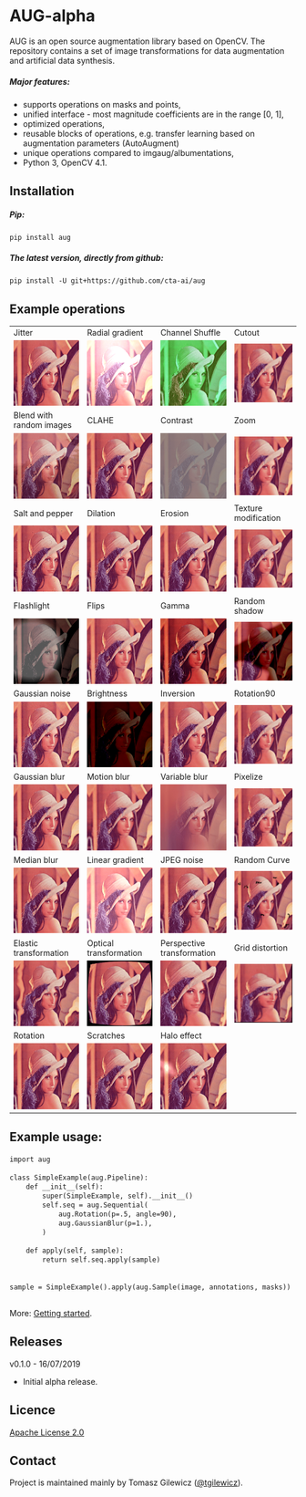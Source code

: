 # AUG-alpha

AUG is an open source augmentation library based on OpenCV. The repository contains a set of image transformations for data augmentation and artificial data synthesis.

##### Major features:

* supports operations on masks and points,
* unified interface - most magnitude coefficients are in the range [0, 1],
* optimized operations,
* reusable blocks of operations, e.g. transfer learning based on augmentation parameters (AutoAugment)
* unique operations compared to imgaug/albumentations,
* Python 3, OpenCV 4.1.



## Installation

##### Pip:
```
pip install aug
```

##### The latest version, directly from github:
```
pip install -U git+https://github.com/cta-ai/aug
```

## Example operations
|   |   |   |   |
|---|---|---|---|
| Jitter | Radial gradient | Channel Shuffle |  Cutout  |
|![drawing](./images/op_jitter.gif "Jitter")|![drawing](./images/op_radial_gradient.gif "Radial Gradient")|![drawing](./images/op_channel_shuffle.gif "Channel Shuffle")|![drawing](./images/op_cutout.gif "Cutout")|
| Blend with random images | CLAHE | Contrast | Zoom |
|![drawing](./images/op_blend.gif "Blend wit random images")|![drawing](./images/op_clahe.gif "CLAHE")|![drawing](./images/op_contrast.gif "Contrast")|![drawing](./images/op_zoom.gif "Zoom")|
| Salt and pepper | Dilation | Erosion | Texture modification |
|![drawing](./images/op_salt_pepper.gif "Salt and pepper")|![drawing](./images/op_dilation.gif "Dilation")|![drawing](./images/op_erosion.gif "Erosion")|![drawing](./images/op_texture.gif "Texture modification")|
| Flashlight | Flips | Gamma | Random shadow |
|![drawing](./images/op_flashlight.gif "Flashlight")|![drawing](./images/op_flip.gif "Flips")|![drawing](./images/op_gamma.gif "Gamma")| ![drawing](./images/op_shadow.gif "Random shadow")|
| Gaussian noise | Brightness | Inversion | Rotation90 |
|![drawing](./images/op_gauss_noise.gif "Gaussian oise")|![drawing](./images/op_global_brightness.gif "Brightness")|![drawing](./images/op_inversion.gif "Inversion")|![drawing](./images/op_rotation90.gif "Rotation90")|
| Gaussian blur | Motion blur | Variable blur | Pixelize |
|![drawing](./images/op_gaussian_blur.gif "Gaussian blur")|![drawing](./images/op_motion_blur.gif "Motion blur")|![drawing](./images/op_variable_blur.gif "Variable blur")|![drawing](./images/op_pixelize.gif "Pixelization")|
| Median blur | Linear gradient | JPEG noise | Random Curve|
|![drawing](./images/op_median_blur.gif "Median blur")|![drawing](./images/op_linear_gradient.gif "Linear gradient")|![drawing](./images/op_jpeg_noise.gif "JPEG noise")|![drawing](./images/op_random_curve.gif "Random curves")|
| Elastic transformation | Optical transformation | Perspective transformation | Grid distortion  |
|![drawing](./images/op_elastic.gif "Elastic transformation")|![drawing](./images/op_optical.gif "Optical transformation")|![drawing](./images/op_perspective.gif "Perspective transformation")|![drawing](./images/op_grid.gif "Grid distortion")|
| Rotation | Scratches | Halo effect | |
|![drawing](./images/op_rotation.gif "Rotation")|![drawing](./images/op_scratches.gif "Scratches")|![drawing](./images/op_halo.gif "Halo effect")|   |


## Example usage:
```
import aug

class SimpleExample(aug.Pipeline):
    def __init__(self):
        super(SimpleExample, self).__init__()
        self.seq = aug.Sequential(
            aug.Rotation(p=.5, angle=90),
            aug.GaussianBlur(p=1.),
        )

    def apply(self, sample):
        return self.seq.apply(sample)
        

sample = SimpleExample().apply(aug.Sample(image, annotations, masks))


```

More: [Getting started](GETTING_STARTED.md).

## Releases

v0.1.0 - 16/07/2019
 - Initial alpha release.


## Licence
[Apache License 2.0](LICENSE)


## Contact

Project is maintained mainly by Tomasz Gilewicz ([@tgilewicz](https://github.com/tgilewicz)).
